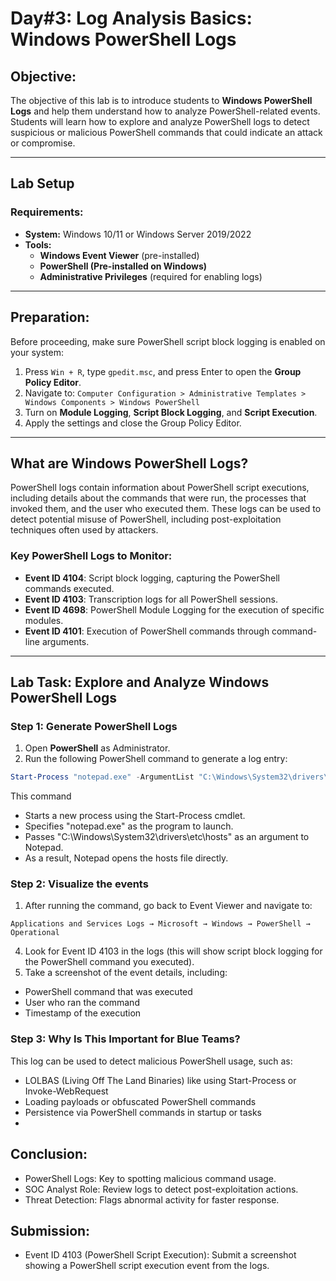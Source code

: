 # **Day#3: Log Analysis Basics: Windows PowerShell Logs**

## **Objective:**
The objective of this lab is to introduce students to **Windows PowerShell Logs** and help them understand how to analyze PowerShell-related events. Students will learn how to explore and analyze PowerShell logs to detect suspicious or malicious PowerShell commands that could indicate an attack or compromise.

---

## **Lab Setup**
### **Requirements:**
- **System:** Windows 10/11 or Windows Server 2019/2022
- **Tools:**
  - **Windows Event Viewer** (pre-installed)
  - **PowerShell (Pre-installed on Windows)**
  - **Administrative Privileges** (required for enabling logs)

---

## **Preparation:**
Before proceeding, make sure PowerShell script block logging is enabled on your system:

1. Press `Win + R`, type `gpedit.msc`, and press Enter to open the **Group Policy Editor**.
2. Navigate to:
`Computer Configuration > Administrative Templates > Windows Components > Windows PowerShell`
3. Turn on **Module Logging**, **Script Block Logging**, and **Script Execution**.
4. Apply the settings and close the Group Policy Editor.

---

## **What are Windows PowerShell Logs?**
PowerShell logs contain information about PowerShell script executions, including details about the commands that were run, the processes that invoked them, and the user who executed them. These logs can be used to detect potential misuse of PowerShell, including post-exploitation techniques often used by attackers.

### **Key PowerShell Logs to Monitor:**
- **Event ID 4104**: Script block logging, capturing the PowerShell commands executed.
- **Event ID 4103**: Transcription logs for all PowerShell sessions.
- **Event ID 4698**: PowerShell Module Logging for the execution of specific modules.
- **Event ID 4101**: Execution of PowerShell commands through command-line arguments.

---

## **Lab Task: Explore and Analyze Windows PowerShell Logs**


### **Step 1: Generate PowerShell Logs**
1. Open **PowerShell** as Administrator.
2. Run the following PowerShell command to generate a log entry:
```powershell
Start-Process "notepad.exe" -ArgumentList "C:\Windows\System32\drivers\etc\hosts"
```
This command
-  Starts a new process using the Start-Process cmdlet.
-  Specifies "notepad.exe" as the program to launch.
-  Passes "C:\Windows\System32\drivers\etc\hosts" as an argument to Notepad.
-  As a result, Notepad opens the hosts file directly.


### **Step 2: Visualize the events**

1. After running the command, go back to Event Viewer and navigate to:

`Applications and Services Logs → Microsoft → Windows → PowerShell → Operational`

4. Look for Event ID 4103 in the logs (this will show script block logging for the PowerShell command you executed).
5. Take a screenshot of the event details, including:
 - PowerShell command that was executed
 - User who ran the command
 - Timestamp of the execution
  

### **Step 3: Why Is This Important for Blue Teams?**
This log can be used to detect malicious PowerShell usage, such as:
- LOLBAS (Living Off The Land Binaries) like using Start-Process or Invoke-WebRequest
- Loading payloads or obfuscated PowerShell commands
- Persistence via PowerShell commands in startup or tasks
- 
## Conclusion:
- PowerShell Logs: Key to spotting malicious command usage.
- SOC Analyst Role: Review logs to detect post-exploitation actions.
- Threat Detection: Flags abnormal activity for faster response.

## Submission:
- Event ID 4103 (PowerShell Script Execution): Submit a screenshot showing a PowerShell script execution event from the logs.

